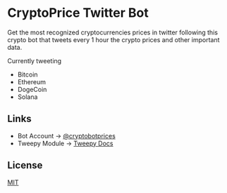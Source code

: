 # CryptoPrice Twitter Bot 

Get the most recognized cryptocurrencies prices in twitter following this crypto bot that tweets every 1 hour the crypto prices and other important data.

Currently tweeting
- Bitcoin
- Ethereum
- DogeCoin
- Solana

## Links
- Bot Account -> [@cryptobotprices](https://twitter.com/cryptobotprices)
- Tweepy Module -> [Tweepy Docs](https://docs.tweepy.org/en/stable/)

## License
[MIT](https://github.com/0x4D5041/cryptoprices-bot/blob/main/LICENSE)
